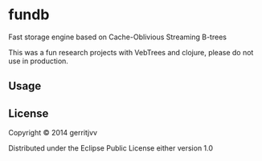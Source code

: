 # fundb

Fast storage engine based on Cache-Oblivious Streaming B-trees

This was a fun research projects with VebTrees and clojure, please do not use in production.


## Usage


## License

Copyright © 2014 gerritjvv

Distributed under the Eclipse Public License either version 1.0


